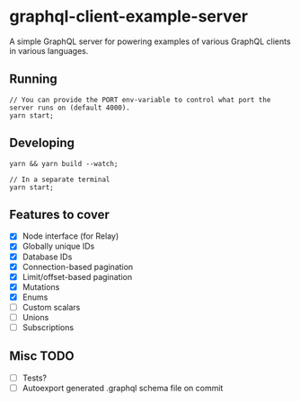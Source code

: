 # graphql-client-example-server

A simple GraphQL server for powering examples of various GraphQL clients in various languages.

## Running

```
// You can provide the PORT env-variable to control what port the server runs on (default 4000).
yarn start;
```

## Developing

```
yarn && yarn build --watch;

// In a separate terminal
yarn start;
```

## Features to cover

- [x] Node interface (for Relay)
- [x] Globally unique IDs
- [x] Database IDs
- [x] Connection-based pagination
- [x] Limit/offset-based pagination
- [x] Mutations
- [x] Enums
- [ ] Custom scalars
- [ ] Unions
- [ ] Subscriptions

## Misc TODO

- [ ] Tests?
- [ ] Autoexport generated .graphql schema file on commit
